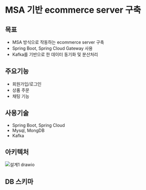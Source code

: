 ﻿# MSA 기반 ecommerce server 구축 

## 목표
- MSA 방식으로 작동하는 ecommerce server 구축
- Spring Boot, Spring Cloud Gateway 사용
- Kafka를 기반으로 한 데이터 동기화 및 분산처리

## 주요기능
- 회원가입/로그인
- 상품 주문
- 채팅 기능

## 사용기술
- Spring Boot, Spring Cloud
- Mysql, MongDB
- Kafka

## 아키텍처
![설계1 drawio](https://github.com/JunHyungJang/spring_msa_server_refactor/assets/89409079/ad88b7cf-780b-4d0d-8a41-5455b1285c79)


## DB 스키마
